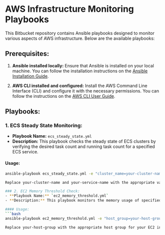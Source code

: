 # AWS Infrastructure Monitoring Playbooks

This Bitbucket repository contains Ansible playbooks designed to monitor various aspects of AWS infrastructure. Below are the available playbooks:

## Prerequisites:

1. **Ansible installed locally:**
   Ensure that Ansible is installed on your local machine. You can follow the installation instructions on the [Ansible Installation Guide](https://docs.ansible.com/ansible/latest/installation_guide/intro_installation.html).

2. **AWS CLI installed and configured:**
   Install the AWS Command Line Interface (CLI) and configure it with the necessary permissions. You can follow the instructions on the [AWS CLI User Guide](https://docs.aws.amazon.com/cli/latest/userguide/cli-configure-files.html).

## Playbooks:

### 1. ECS Steady State Monitoring:
   - **Playbook Name:** `ecs_steady_state.yml`
   - **Description:** This playbook checks the steady state of ECS clusters by verifying the desired task count and running task count for a specified ECS service.

   #### Usage:
   ```bash
   ansible-playbook ecs_steady_state.yml -e "cluster_name=your-cluster-name service_name=your-service-name"

Replace your-cluster-name and your-service-name with the appropriate values for your ECS cluster and service.

### 2. EC2 Memory Threshold Check:
   - **Playbook Name:** `ec2_memory_threshold.yml`
   - **Description:** This playbook monitors the memory usage of specified mount points on EC2 instances and checks if the usage exceeds the defined threshold.

   #### Usage:
   ```bash
   ansible-playbook ec2_memory_threshold.yml -e "host_group=your-host-group"

Replace your-host-group with the appropriate host group for your EC2 instances.
